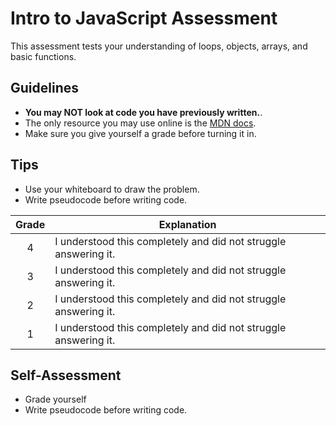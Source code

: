 # Intro to JavaScript Assessment

This assessment tests your understanding of loops, objects, arrays, and basic functions.

## Guidelines
  - **You may NOT look at code you have previously written.**.
  - The only resource you may use online is the [MDN docs](https://developer.mozilla.org/en-US/).
  - Make sure you give yourself a grade before turning it in.

## Tips
  - Use your whiteboard to draw the problem.
  - Write pseudocode before writing code.

| Grade  | Explanation              |
| :----: | -------------------------|
|   4    | I understood this completely and did not struggle answering it. |
|   3    | I understood this completely and did not struggle answering it. |
|   2    | I understood this completely and did not struggle answering it. |
|   1    | I understood this completely and did not struggle answering it. |


## Self-Assessment
  - Grade yourself 
  - Write pseudocode before writing code.



